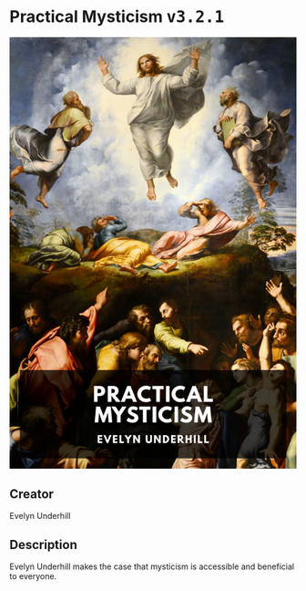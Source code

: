 
# Practical Mysticism <kbd>v3.2.1</kbd>

<center>
  <img src="./cover-1024.jpg"/>
</center>

## Creator
Evelyn Underhill

## Description
Evelyn Underhill makes the case that mysticism is accessible and beneficial to everyone.

